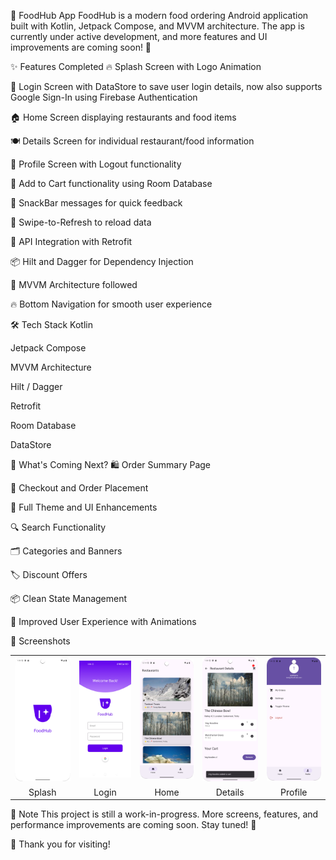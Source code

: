 🍔 FoodHub App
FoodHub is a modern food ordering Android application built with Kotlin, Jetpack Compose, and MVVM architecture.
The app is currently under active development, and more features and UI improvements are coming soon! 🚀

✨ Features Completed
🔥 Splash Screen with Logo Animation

🔑 Login Screen with DataStore to save user login details, now also supports Google Sign-In using Firebase Authentication

🏠 Home Screen displaying restaurants and food items

🍽️ Details Screen for individual restaurant/food information

👤 Profile Screen with Logout functionality

🛒 Add to Cart functionality using Room Database

🍟 SnackBar messages for quick feedback

🔄 Swipe-to-Refresh to reload data

📡 API Integration with Retrofit

📦 Hilt and Dagger for Dependency Injection

🚀 MVVM Architecture followed

🔥 Bottom Navigation for smooth user experience

🛠️ Tech Stack
Kotlin

Jetpack Compose

MVVM Architecture

Hilt / Dagger

Retrofit

Room Database

DataStore

🚀 What's Coming Next?
🛍️ Order Summary Page

🛒 Checkout and Order Placement

🎨 Full Theme and UI Enhancements

🔍 Search Functionality

🗂️ Categories and Banners

🏷️ Discount Offers

📦 Clean State Management

💬 Improved User Experience with Animations

📸 Screenshots

<table>
  <tr>
    <td align="center"><img src="screenshots/splash.png" width="160"/></td>
    <td align="center"><img src="screenshots/login.png" width="160"/></td>
    <td align="center"><img src="screenshots/home.png" width="160"/></td>
    <td align="center"><img src="screenshots/details.png" width="160"/></td>
    <td align="center"><img src="screenshots/profile.png" width="160"/></td>
  </tr>
  <tr>
    <td align="center">Splash</td>
    <td align="center">Login</td>
    <td align="center">Home</td>
    <td align="center">Details</td>
    <td align="center">Profile</td>
  </tr>
</table>

📢 Note
This project is still a work-in-progress.
More screens, features, and performance improvements are coming soon. Stay tuned! 🎯

🙌 Thank you for visiting!
